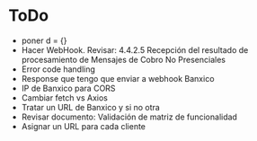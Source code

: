 # ToDo

- poner d = {}
- Hacer WebHook. Revisar: 4.4.2.5 Recepción del resultado de procesamiento de Mensajes de Cobro No Presenciales
- Error code handling
- Response que tengo que enviar a webhook Banxico
- IP de Banxico para CORS
- Cambiar fetch vs Axios
- Tratar un URL de Banxico y si no otra
- Revisar documento: Validación de matriz de funcionalidad
- Asignar un URL para cada cliente
